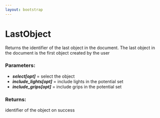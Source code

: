 ```yaml
---
layout: bootstrap
---
```


# LastObject

Returns the identifier of the last object in the document. The last object
        in the document is the first object created by the user
        

### Parameters:

- ***select[opt]*** = select the object
- ***include_lights[opt]*** = include lights in the potential set
- ***include_grips[opt]*** = include grips in the potential set
        

### Returns:


identifier of the object on success
        
